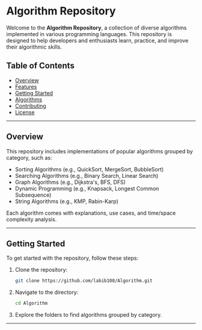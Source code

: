 # Algorithm Repository


Welcome to the **Algorithm Repository**, a collection of diverse algorithms implemented in various programming languages. This repository is designed to help developers and enthusiasts learn, practice, and improve their algorithmic skills.

## Table of Contents

- [Overview](#overview)
- [Features](#features)
- [Getting Started](#getting-started)
- [Algorithms](#algorithms)
- [Contributing](#contributing)
- [License](#license)

---

## Overview

This repository includes implementations of popular algorithms grouped by category, such as:

- Sorting Algorithms (e.g., QuickSort, MergeSort, BubbleSort)
- Searching Algorithms (e.g., Binary Search, Linear Search)
- Graph Algorithms (e.g., Dijkstra's, BFS, DFS)
- Dynamic Programming (e.g., Knapsack, Longest Common Subsequence)
- String Algorithms (e.g., KMP, Rabin-Karp)

Each algorithm comes with explanations, use cases, and time/space complexity analysis.

---


## Getting Started

To get started with the repository, follow these steps:

1. Clone the repository:

   ```bash
   git clone https://github.com/labib108/Algorithm.git

2. Navigate to the directory:

   ```bash
   cd Algorithm
   ```

3. Explore the folders to find algorithms grouped by category.

---
